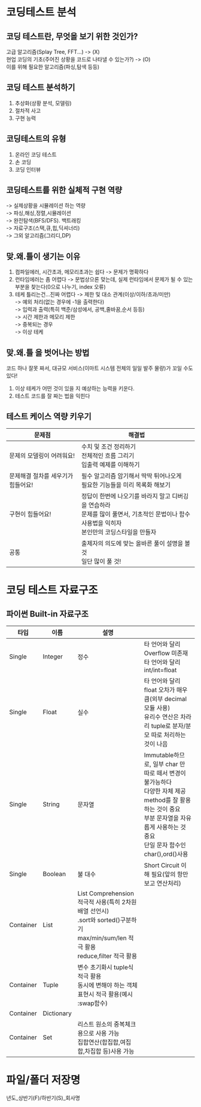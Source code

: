 # 코딩테스트 분석
## 코딩 테스트란, 무엇을 보기 위한 것인가?
고급 알고리즘(Splay Tree, FFT...) -> (X)  
현업 코딩의 기초(주어진 상황을 코드로 나타낼 수 있는가?) -> (O)  
이를 위해 필요한 알고리즘(파싱,탐색 등등)

## 코딩 테스트 분석하기
1. 추상화(상황 분석, 모델링)
2. 절차적 사고
3. 구현 능력  

## 코딩테스트의 유형
1. 온라인 코딩 테스트
2. 손 코딩
3. 코딩 인터뷰

## 코딩테스트를 위한 실체적 구현 역량
-> 실제상황을 시뮬레이션 하는 역량  
-> 파싱,해싱,정렬,시뮬레이션  
-> 완전탐색(BFS/DFS). 백트래킹  
-> 자료구조(스택,큐,힙,딕셔너리)  
-> 그외 알고리즘(그리디,DP)

## 맞.왜.틀이 생기는 이유
1. 컴파일에러, 시간초과, 메모리초과는 쉽다 -> 문제가 명확하다
2. 런타임에러는 좀 어렵다 -> 문법상으론 맞는데, 실제 런타임에서 문제가 될 수 있는 부분을 찾는다(0으로 나누기, index 오류)
3. 테케 틀리는건...진짜 어렵다
-> 제한 및 대소 관계(이상/이하/초과/미만)  
-> 예외 처리(없는 경우에 -1을 출력한다)  
-> 입력과 출력(특히 백준/삼성에서, 공백,줄바꿈,순서 등등)  
-> 시간 제한과 메모리 제한  
-> 중복되는 경우  
-> 이상 테케

## 맞.왜.틀 을 벗어나는 방법
코드 하나 잘못 짜서, 대규모 서비스(이마트 시스템 전체의 일일 발주 물량)가 꼬일 수도 있다!  
1. 이상 테케가 어떤 것이 있을 지 예상하는 능력을 키운다.
2. 테스트 코드를 잘 짜는 법을 익힌다


## 테스트 케이스 역량 키우기
|문제점|해결법|
|--|--|
|문제의 모델링이 어려워요!|수치 및 조건 정리하기<br>전체적인 흐름 그리기<br>입출력 예제를 이해하기|
|문제해결 절차를 세우기가 힘들어요!|필수 알고리즘 암기해서 딱딱 튀어나오게<br>필요한 기능들을 미리 목록화 해보기|
|구현이 힘들어요!|정답이 한번에 나오기를 바라지 말고 디버깅을 연습하라<br>문제를 많이 풀면서, 기초적인 문법이나 함수 사용법을 익히자<br>본인만의 코딩스타일을 만들자|
|공통|출제자의 의도에 맞는 올바른 풀이 설명을 볼 것<br>일단 많이 풀 것!|

# 코딩 테스트 자료구조
## 파이썬 Built-in 자료구조
|타입|이름|설명||
|--|--|--|--|
|Single|Integer|정수|타 언어와 달리 Overflow 미존재<br>타 언어와 달리 int/int=float|
|Single|Float|실수|타 언어와 달리 float 오차가 매우 큼(외부 decimal 모듈 사용)<br>유리수 연산은 차라리 tuple로 분자/분모 따로 처리하는 것이 나음|
|Single|String|문자열|Immutable하므로, 일부 char 만 따로 떼서 변경이 불가능하다<br>다양한 자체 제공 method를 잘 활용하는 것이 중요 <br> 부분 문자열을 자유롭게 사용하는 것 중요<br>단일 문자 함수인 char(),ord()사용|
|Single|Boolean|불 대수|Short Circuit 이해 필요(앞의 항만 보고 연산처리)|
|Container|List|List Comprehension 적극적 사용(특히 2차원 배열 선언시)<br>.sort와 sorted()구분하기<br>max/min/sum/len 적극 활용<br>reduce,filter 적극 활용|
|Container|Tuple|변수 초기화시 tuple식 적극 활용<br>동시에 변해야 하는 객체 표현시 적극 활용(예시 :swap함수)|
|Container|Dictionary||
|Container|Set|리스트 원소의 중복체크용으로 사용 가능<br>집합연산(합집합,여집합,차집합 등)사용 가능|

# 파일/폴더 저장명
년도_상반기(F)/하반기(S)_회사명


